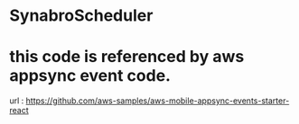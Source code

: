 # SynabroScheduler 
# this code is referenced by aws appsync event code.
url : https://github.com/aws-samples/aws-mobile-appsync-events-starter-react
